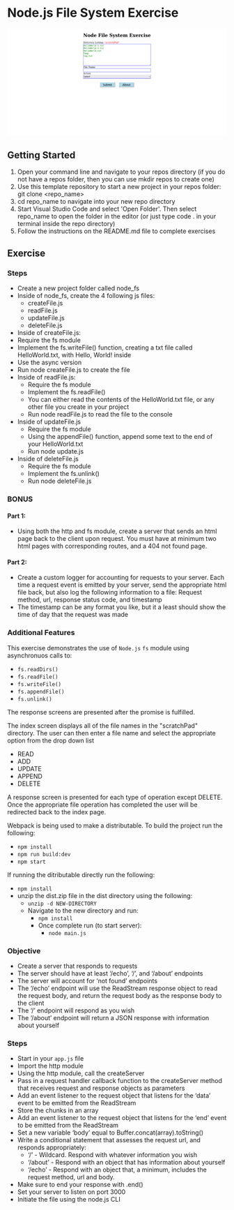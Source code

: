 # Node.js File System Exercise

![Node File System Exercise](/NodeFileSystemExercise.png?raw=true "Employee Data title")

## Getting Started

1. Open your command line and navigate to your repos directory (if you do not have a repos folder, then you can use mkdir repos to create one)
2. Use this template repository to start a new project in your repos folder: git clone <repo_name>
3. cd repo_name to navigate into your new repo directory
4. Start Visual Studio Code and select 'Open Folder'. Then select repo_name to open the folder in the editor (or just type code . in your terminal inside the repo directory)
5. Follow the instructions on the README.md file to complete exercises

## Exercise

### Steps

- Create a new project folder called node_fs
- Inside of node_fs, create the 4 following js files:
  - createFile.js
  - readFile.js
  - updateFile.js
  - deleteFile.js
- Inside of createFile.js:
- Require the fs module
- Implement the fs.writeFile() function, creating a txt file called HelloWorld.txt, with Hello, World! inside
- Use the async version
- Run node createFile.js to create the file
- Inside of readFile.js:
  - Require the fs module
  - Implement the fs.readFile()
  - You can either read the contents of the HelloWorld.txt file, or any other file you create in your project
  - Run node readFile.js to read the file to the console
- Inside of updateFile.js
  - Require the fs module
  - Using the appendFile() function, append some text to the end of your HelloWorld.txt
  - Run node update.js
- Inside of deleteFile.js
  - Require the fs module
  - Implement the fs.unlink()
  - Run node deleteFile.js

### BONUS

#### Part 1:

- Using both the http and fs module, create a server that sends an html page back to the client upon request. You must have at minimum two html pages with corresponding routes, and a 404 not found page.

#### Part 2:

- Create a custom logger for accounting for requests to your server. Each time a request event is emitted by your server, send the appropriate html file back, but also log the following information to a file: Request method, url, response status code, and timestamp
- The timestamp can be any format you like, but it a least should show the time of day that the request was made

### Additional Features
  This exercise demonstrates the use of ```Node.js``` ```fs```
module using asynchronuos calls to:

  * ```fs.readDirs()```
  * ```fs.readFile()```
  * ```fs.writeFile()```
  * ```fs.appendFile()```
  * ```fs.unlink()```

The response screens are presented after the promise is fulfilled.

The index screen displays all of the file names in the "scratchPad"
directory. The user can then enter a file name and select the
appropriate option from the drop down list
  * READ
  * ADD
  * UPDATE
  * APPEND
  * DELETE
            
A response screen is presented
for each type of operation except DELETE. Once the appropriate file operation has completed the user will be redirected back to the index page.

Webpack is being used to make a distributable. To build the project run the following:

- `npm install`
- `npm run build:dev`
- `npm start`

If running the ditributable directly run the following:

- `npm install`
- unzip the dist.zip file in the dist directory using the following:
  - `unzip -d NEW-DIRECTORY`
  - Navigate to the new directory and run:
    - `npm install`
    - Once complete run (to start server):
      - `node main.js` 




### Objective

- Create a server that responds to requests
- The server should have at least ‘/echo’, ‘/’, and ‘/about’ endpoints
- The server will account for ‘not found’ endpoints
- The ‘/echo’ endpoint will use the ReadStream response object to read the request body, and return the request body as the response body to the client
- The ‘/’ endpoint will respond as you wish
- The ‘/about’ endpoint will return a JSON response with information about yourself

### Steps

- Start in your `app.js` file
- Import the http module
- Using the http module, call the createServer
- Pass in a request handler callback function to the createServer method that receives request and response objects as parameters
- Add an event listener to the request object that listens for the ‘data’ event to be emitted from the ReadStream
- Store the chunks in an array
- Add an event listener to the request object that listens for the ‘end’ event to be emitted from the ReadStream
- Set a new variable ‘body’ equal to Buffer.concat(array).toString()
- Write a conditional statement that assesses the request url, and responds appropriately:
  - ‘/’ - Wildcard. Respond with whatever information you wish
  - ‘/about’ - Respond with an object that has information about yourself
  - ‘/echo’ - Respond with an object that, a minimum, includes the request method, url and body.
- Make sure to end your response with .end()
- Set your server to listen on port 3000
- Initiate the file using the node.js CLI

